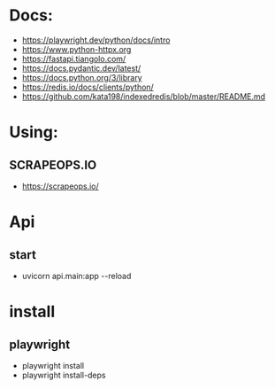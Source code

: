# Docs:
- https://playwright.dev/python/docs/intro
- https://www.python-httpx.org
- https://fastapi.tiangolo.com/
- https://docs.pydantic.dev/latest/
- https://docs.python.org/3/library
- https://redis.io/docs/clients/python/
- https://github.com/kata198/indexedredis/blob/master/README.md

# Using:
## SCRAPEOPS.IO
- https://scrapeops.io/

# Api
## start
- uvicorn api.main:app --reload

# install
## playwright
 - playwright install
 - playwright install-deps 